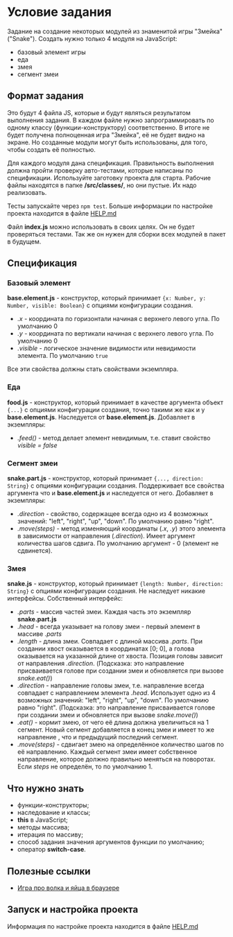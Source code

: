 # Условие задания

Задание на создание некоторых модулей из знаменитой игры "Змейка" ("Snake"). Создать нужно только 4 модуля на JavaScript:

- базовый элемент игры
- еда
- змея
- сегмент змеи

## Формат задания

Это будут 4 файла JS, которые и будут являться результатом выполнения задания. В каждом файле нужно запрограммировать по одному классу (функции-конструктору) соответственно. В итоге не будет получена полноценная игра "Змейка", её не будет видно на экране. Но созданные модули могут быть использованы, для того, чтобы создать её полностью.

Для каждого модуля дана спецификация. Правильность выполнения должна пройти проверку авто-тестами, которые написаны по спецификации. Используйте заготовку проекта для старта. Рабочие файлы находятся в папке **/src/classes/**, но они пустые. Их надо реализовать.

Тесты запускайте через `npm test`. Больше информации по настройке проекта находится в файле [HELP.md](./HELP.md)

Файл **index.js** можно использовать в своих целях. Он не будет проверяться тестами. Так же он нужен для сборки всех модулей в пакет в будущем.

## Спецификация

### Базовый элемент

**base.element.js** - конструктор, который принимает ``{x: Number, y: Number, visible: Boolean}`` с опциями конфигурации создания.

- *.x* - координата по горизонтали начиная с верхнего левого угла. По умолчанию 0
- *.y* - координата по вертикали начиная с верхнего левого угла. По умолчанию 0
- *.visible* - логическое значение видимости или невидимости элемента. По умолчанию ``true``

Все эти свойства должны стать свойствами экземпляра.

### Еда

**food.js** - конструктор, который принимает в качестве аргумента объект ``{...}`` с опциями конфигурации создания, точно такими же как и у **base.element.js**. Наследуется от **base.element.js**. Добавляет в экземпляры:

- *.feed()* - метод делает элемент невидимым, т.е. ставит свойство *visible = false*

### Сегмент змеи

**snake.part.js** - конструктор, который принимает ``{..., direction: String}`` с опциями конфигурации создания. Поддерживает все свойства аргумента что и **base.element.js** и наследуется от него. Добавляет в экземпляры:

- *.direction* - свойство, содержащее всегда одно из 4 возможных значений: "left", "right", "up", "down". По умолчанию равно "right".
- *.move(steps)* - метод изменяющий координаты (*.x*, *.y*) этого элемента в зависимости от направления (*.direction*). Имеет аргумент количества шагов сдвига. По умолчанию аргумент - 0 (элемент не сдвинется).

### Змея

**snake.js** - конструктор, который принимает ``{length: Number, direction: String}`` с опциями конфигурации создания. Не наследует никакие интерфейсы. Собственный интерфейс:

- *.parts* - массив частей змеи. Каждая часть это экземпляр **snake.part.js**
- *.head* - всегда указывает на голову змеи - первый элемент в массиве *.parts*
- *.length* - длина змеи. Совпадает с длиной массива *.parts*. При создании хвост оказывается в координатах [0; 0], а голова оказывается на указанной длине от хвоста. Позиция головы зависит от направления *.direction*. (Подсказка: это направление присваивается голове при создании змеи и обновляется при вызове *snake.eat()*)
- *.direction* - направление головы змеи, т.е. направление всегда совпадает с направлением элемента *.head*. Использует одно из 4 возможных значений: "left", "right", "up", "down". По умолчанию равно "right". (Подсказка: это направление присваивается голове при создании змеи и обновляется при вызове *snake.move()*)
- *.eat()* - кормит змею, от чего её длина должна увеличиться на 1 сегмент. Новый сегмент добавляется в конец змеи и имеет то же направление , что и предыдущий последний сегмент.
- *.move(steps)* - сдвигает змею на определённое количество шагов по её направлению. Каждый сегмент змеи имеет собственное направление, которое должно правильно меняться на поворотах. Если *steps* не определён, то по умолчанию 1.

## Что нужно знать

- функции-конструкторы;
- наследование и классы;
- **this** в JavaScript;
- методы массива;
- итерация по массиву;
- способ задания значения аргументов функции по умолчанию;
- оператор **switch-case**.

## Полезные ссылки

- [Игра про волка и яйца в браузере](https://github.com/shtange/catch-the-egg)

## Запуск и настройка проекта

Информация по настройке проекта находится в файле [HELP.md](./HELP.md)
